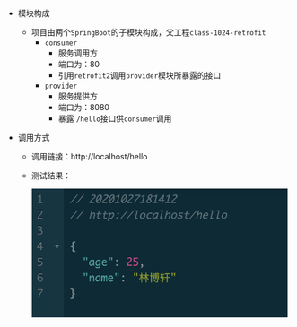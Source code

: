 - 模块构成

  - 项目由两个`SpringBoot`的子模块构成，父工程`class-1024-retrofit`
    - `consumer`
      - 服务调用方
      - 端口为：80
      - 引用`retrofit2`调用`provider`模块所暴露的接口
    - `provider`
      - 服务提供方
      - 端口为：8080
      - 暴露 `/hello`接口供`consumer`调用

- 调用方式

  - 调用链接：http://localhost/hello

  - 测试结果：

    ![avatar](./1.png)

